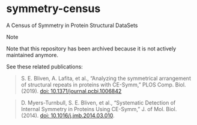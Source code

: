 # symmetry-census
A Census of Symmetry in Protein Structural DataSets

> [!NOTE]
> Note that this repository has been archived because it is not actively maintained anymore.

See these related publications:

> S. E. Bliven, A. Lafita, et al.,
“Analyzing the symmetrical arrangement of structural repeats in proteins with CE-Symm,”
PLOS Comp. Biol. (2019).
[doi: 10.1371/journal.pcbi.1006842](https://doi.org/10.1371/journal.pcbi.1006842)

> D. Myers-Turnbull, S. E. Bliven, et al.,
“Systematic Detection of Internal Symmetry in Proteins Using CE-Symm,”
J. of Mol. Biol. (2014).
[doi: 10.1016/j.jmb.2014.03.010](https://doi.org/10.1016/j.jmb.2014.03.010).

